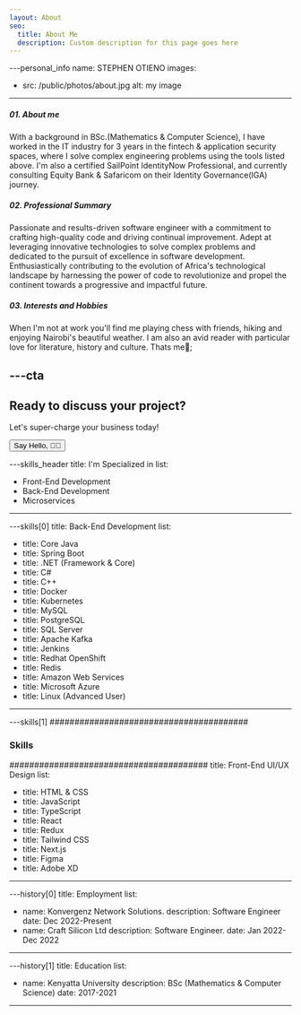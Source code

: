 ```yaml
---
layout: About
seo:
  title: About Me
  description: Custom description for this page goes here
---
```




---personal_info
name: STEPHEN OTIENO
images:
  - src: /public/photos/about.jpg
    alt: my image
---
##### <span>01.</span> About me

With a background in BSc.(Mathematics & Computer Science), I have worked in the IT 
industry for 3 years in the fintech & application security spaces, where I solve 
complex engineering problems using the tools listed above. I'm also a certified SailPoint IdentityNow Professional, and currently consulting Equity Bank & Safaricom 
on their Identity Governance(IGA) journey. 

##### <span>02.</span> Professional Summary
Passionate and results-driven software engineer with a commitment to crafting high-quality code and driving continual improvement. Adept at leveraging innovative technologies to solve complex problems and dedicated to the pursuit of excellence in software development. Enthusiastically contributing to the evolution of Africa's technological landscape by harnessing the power of code to revolutionize and propel the continent towards a progressive and impactful future.
##### <span>03.</span> Interests and Hobbies
When I'm not at work you'll find me playing chess with friends, hiking and enjoying Nairobi's beautiful weather. I am also an avid reader with particular love for literature, history and culture. Thats me🙂;



---cta
---
## Ready to discuss your project?

Let's super-charge your business today!

<Button href="/contact">
  Say Hello, 👋🏾
</Button>



---skills_header
title: I'm Specialized in
list:
  - Front-End Development
  - Back-End Development
  - Microservices
---



---skills[0]
title: Back-End Development
list:
- title: Core Java
- title: Spring Boot
- title: .NET (Framework & Core)
- title: C#
- title: C++
- title: Docker
- title: Kubernetes
- title: MySQL
- title: PostgreSQL
- title: SQL Server
- title: Apache Kafka
- title: Jenkins
- title: Redhat OpenShift
- title: Redis
- title: Amazon Web Services
- title: Microsoft Azure
- title: Linux (Advanced User)
---



---skills[1]
########################################
### Skills
########################################
title: Front-End UI/UX Design
list:
- title: HTML & CSS
- title: JavaScript
- title: TypeScript
- title: React
- title: Redux
- title: Tailwind CSS
- title: Next.js
- title: Figma
- title: Adobe XD
---



---history[0]
title: Employment
list:
  - name: Konvergenz Network Solutions.
    description: Software Engineer
    date: Dec 2022-Present
  - name: Craft Silicon Ltd
    description: Software Engineer.
    date: Jan 2022-Dec 2022
---



---history[1]
title: Education
list:
  - name: Kenyatta University
    description: BSc (Mathematics & Computer Science)
    date: 2017-2021
---
